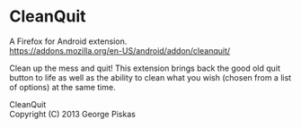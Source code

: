 CleanQuit
=========

A Firefox for Android extension. <br> https://addons.mozilla.org/en-US/android/addon/cleanquit/

Clean up the mess and quit! This extension brings back the good old quit button to life as well as the ability to clean what you wish (chosen from a list of options) at the same time.

CleanQuit <br> Copyright (C) 2013  George Piskas 
